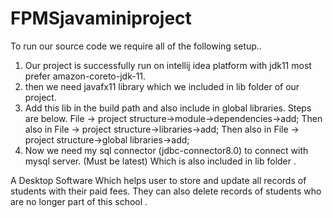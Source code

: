 # FPMSjavaminiproject
 To run our source code we require all of the following setup..
1. Our project is successfully run on intellij idea platform with jdk11 most prefer
amazon-coreto-jdk-11.
2. then we need javafx11 library which we included in lib folder of our project.
3. Add this lib in the build path and also include in global libraries. Steps are below.
File -&gt; project structure-&gt;module-&gt;dependencies-&gt;add;
Then also in
File -&gt; project structure-&gt;libraries-&gt;add;
Then also in
File -&gt; project structure-&gt;global libraries-&gt;add;
4. Now we need my sql connector (jdbc-connector8.0) to connect with mysql
server. (Must be latest)
Which is also included in lib folder .


A Desktop Software Which helps user to store and update all records of students with their paid fees. They can also delete records of students who are no longer part of this school .
